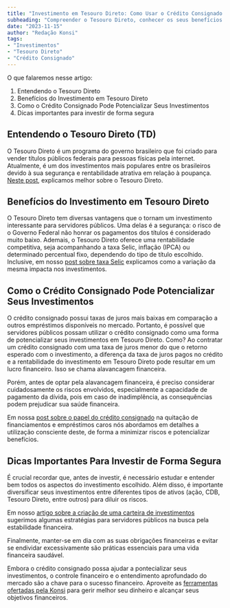 ```yaml
---
title: "Investimento em Tesouro Direto: Como Usar o Crédito Consignado para Potencializar Seus Ganhos"
subheading: "Compreender o Tesouro Direto, conhecer os seus benefícios e descobrir como o Crédito Consignado pode ser um aliado para potencializar seus investimentos."
date: "2023-11-15"
author: "Redação Konsi"
tags:
- "Investimentos"
- "Tesouro Direto"
- "Crédito Consignado"
---
```


O que falaremos nesse artigo:
1. Entendendo o Tesouro Direto
2. Benefícios do Investimento em Tesouro Direto
3. Como o Crédito Consignado Pode Potencializar Seus Investimentos
4. Dicas importantes para investir de forma segura

## Entendendo o Tesouro Direto (TD)

O Tesouro Direto é um programa do governo brasileiro que foi criado para vender títulos públicos federais para pessoas físicas pela internet. Atualmente, é um dos investimentos mais populares entre os brasileiros devido à sua segurança e rentabilidade atrativa em relação à poupança. [Neste post](www.konsi.com.br/postagens/conhecendo-suas-opcoes-crdito-consignado-crdito-pessoal-ou-crdito-rotativo), explicamos melhor sobre o Tesouro Direto.

## Benefícios do Investimento em Tesouro Direto

O Tesouro Direto tem diversas vantagens que o tornam um investimento interessante para servidores públicos. Uma delas é a segurança: o risco de o Governo Federal não honrar os pagamentos dos títulos é considerado muito baixo. Ademais, o Tesouro Direto oferece uma rentabilidade competitiva, seja acompanhando a taxa Selic, inflação (IPCA) ou determinado percentual fixo, dependendo do tipo de título escolhido. Inclusive, em nosso [post sobre taxa Selic](www.konsi.com.br/postagens/compreendendo-a-taxa-selic-e-o-impacto-no-crdito-consignado) explicamos como a variação da mesma impacta nos investimentos.

## Como o Crédito Consignado Pode Potencializar Seus Investimentos

O crédito consignado possui taxas de juros mais baixas em comparação a outros empréstimos disponíveis no mercado. Portanto, é possível que servidores públicos possam utilizar o crédito consignado como uma forma de potencializar seus investimentos em Tesouro Direto. Como? Ao contratar um crédito consignado com uma taxa de juros menor do que o retorno esperado com o investimento, a diferença da taxa de juros pagos no crédito e a rentabilidade do investimento em Tesouro Direto pode resultar em um lucro financeiro. Isso se chama alavancagem financeira.

Porém, antes de optar pela alavancagem financeira, é preciso considerar cuidadosamente os riscos envolvidos, especialmente a capacidade de pagamento da dívida, pois em caso de inadimplência, as consequências podem prejudicar sua saúde financeira.

Em nossa [post sobre o papel do crédito consignado](www.konsi.com.br/postagens/o-papel-do-crdito-consignado-na-quitao-de-financiamentos-e-emprstimos-caros.md) na quitação de financiamentos e empréstimos caros nós abordamos em detalhes a utilização consciente deste, de forma a minimizar riscos e potencializar benefícios.

## Dicas Importantes Para Investir de Forma Segura

É crucial recordar que, antes de investir, é necessário estudar e entender bem todos os aspectos do investimento escolhido. Além disso, é importante diversificar seus investimentos entre diferentes tipos de ativos (ação, CDB, Tesouro Direto, entre outros) para diluir os riscos.

Em nosso [artigo sobre a criação de uma carteira de investimentos](www.konsi.com.br/postagens/estabilidade-financeira-para-servidores-pblicos-constituindo-uma-carteira-de-investimento-segura-e-lucrativa.md) sugerimos algumas estratégias para servidores públicos na busca pela estabilidade financeira.

Finalmente, manter-se em dia com as suas obrigações financeiras e evitar se endividar excessivamente são práticas essenciais para uma vida financeira saudável.

Embora o crédito consignado possa ajudar a pontecializar seus investimentos, o controle financeiro e o entendimento aprofundado do mercado são a chave para o sucesso financeiro. Aproveite as [ferramentas ofertadas pela Konsi](www.konsi.com.br/download) para gerir melhor seu dinheiro e alcançar seus objetivos financeiros.
